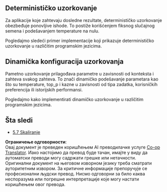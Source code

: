 <!--
CO_OP_TRANSLATOR_METADATA:
{
  "original_hash": "3cb0da3badd51d73ab78ebade2827d98",
  "translation_date": "2025-06-13T01:17:33+00:00",
  "source_file": "05-AdvancedTopics/mcp-sampling/README.md",
  "language_code": "sr"
}
-->
## Determinističko uzorkovanje

Za aplikacije koje zahtevaju dosledne rezultate, determinističko uzorkovanje obezbeđuje ponovljive ishode. To postiže korišćenjem fiksnog slučajnog semena i podešavanjem temperature na nulu.

Pogledajmo sledeći primer implementacije koji prikazuje determinističko uzorkovanje u različitim programskim jezicima.

## Dinamička konfiguracija uzorkovanja

Pametno uzorkovanje prilagođava parametre u zavisnosti od konteksta i zahteva svakog zahteva. To znači dinamičko podešavanje parametara kao što su temperature, top_p i kazne u zavisnosti od tipa zadatka, korisničkih preferencija ili istorijskih performansi.

Pogledajmo kako implementirati dinamičko uzorkovanje u različitim programskim jezicima.

## Šta sledi

- [5.7 Skaliranje](../mcp-scaling/README.md)

**Ограничење одговорности**:  
Овај документ је преведен коришћењем AI преводилачке услуге [Co-op Translator](https://github.com/Azure/co-op-translator). Иако настојимо да превод буде тачан, имајте у виду да аутоматски преводи могу садржати грешке или нетачности. Оригинални документ на његовом изворном језику треба сматрати ауторитетним извором. За критичне информације препоручује се професионални људски превод. Нисмо одговорни за било каква неспоразума или погрешне интерпретације које могу настати коришћењем овог превода.